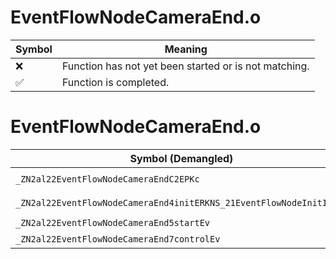 # EventFlowNodeCameraEnd.o
| Symbol | Meaning 
| ------------- | ------------- 
| :x: | Function has not yet been started or is not matching. 
| :white_check_mark: | Function is completed. 


# EventFlowNodeCameraEnd.o
| Symbol (Demangled) | Symbol (Mangled) | Decompiled? |
| ------------- |  ------------- | ------------- |
| `_ZN2al22EventFlowNodeCameraEndC2EPKc` | `al::EventFlowNodeCameraEnd::EventFlowNodeCameraEnd(char const*)` | :white_check_mark: |
| `_ZN2al22EventFlowNodeCameraEnd4initERKNS_21EventFlowNodeInitInfoE` | `al::EventFlowNodeCameraEnd::init(al::EventFlowNodeInitInfo const&)` | :white_check_mark: |
| `_ZN2al22EventFlowNodeCameraEnd5startEv` | `al::EventFlowNodeCameraEnd::start(void)` | :white_check_mark: |
| `_ZN2al22EventFlowNodeCameraEnd7controlEv` | `al::EventFlowNodeCameraEnd::control(void)` | :white_check_mark: |
